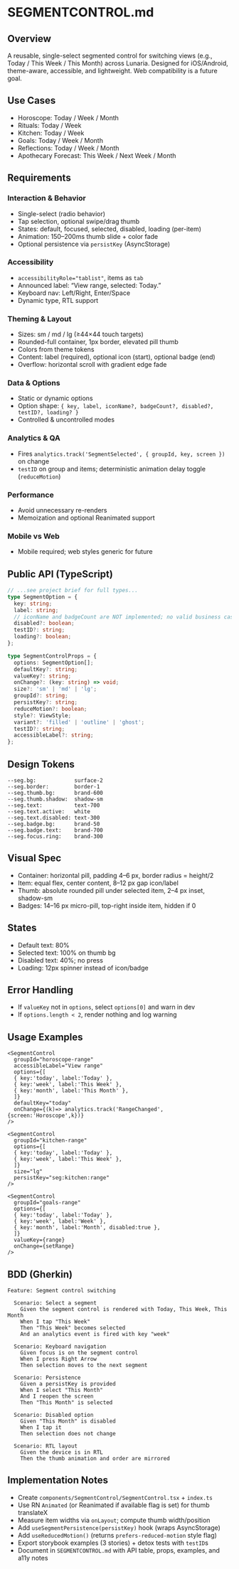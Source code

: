 # SEGMENTCONTROL.md

## Overview
A reusable, single-select segmented control for switching views (e.g., Today / This Week / This Month) across Lunaria. Designed for iOS/Android, theme-aware, accessible, and lightweight. Web compatibility is a future goal.

## Use Cases
- Horoscope: Today / Week / Month
- Rituals: Today / Week
- Kitchen: Today / Week
- Goals: Today / Week / Month
- Reflections: Today / Week / Month
- Apothecary Forecast: This Week / Next Week / Month

## Requirements
### Interaction & Behavior
- Single-select (radio behavior)
- Tap selection, optional swipe/drag thumb
- States: default, focused, selected, disabled, loading (per-item)
- Animation: 150–200ms thumb slide + color fade
- Optional persistence via `persistKey` (AsyncStorage)

### Accessibility
- `accessibilityRole="tablist"`, items as `tab`
- Announced label: “View range, selected: Today.”
- Keyboard nav: Left/Right, Enter/Space
- Dynamic type, RTL support

### Theming & Layout
- Sizes: sm / md / lg (≥44×44 touch targets)
- Rounded-full container, 1px border, elevated pill thumb
- Colors from theme tokens
- Content: label (required), optional icon (start), optional badge (end)
- Overflow: horizontal scroll with gradient edge fade

### Data & Options
- Static or dynamic options
- Option shape: `{ key, label, iconName?, badgeCount?, disabled?, testID?, loading? }`
- Controlled & uncontrolled modes

### Analytics & QA
- Fires `analytics.track('SegmentSelected', { groupId, key, screen })` on change
- `testID` on group and items; deterministic animation delay toggle (`reduceMotion`)

### Performance
- Avoid unnecessary re-renders
- Memoization and optional Reanimated support

### Mobile vs Web
- Mobile required; web styles generic for future

## Public API (TypeScript)
```ts
// ...see project brief for full types...
type SegmentOption = {
  key: string;
  label: string;
  // iconName and badgeCount are NOT implemented; no valid business case.
  disabled?: boolean;
  testID?: string;
  loading?: boolean;
};

type SegmentControlProps = {
  options: SegmentOption[];
  defaultKey?: string;
  valueKey?: string;
  onChange?: (key: string) => void;
  size?: 'sm' | 'md' | 'lg';
  groupId?: string;
  persistKey?: string;
  reduceMotion?: boolean;
  style?: ViewStyle;
  variant?: 'filled' | 'outline' | 'ghost';
  testID?: string;
  accessibleLabel?: string;
};
```

## Design Tokens
```
--seg.bg:            surface-2
--seg.border:        border-1
--seg.thumb.bg:      brand-600
--seg.thumb.shadow:  shadow-sm
--seg.text:          text-700
--seg.text.active:   white
--seg.text.disabled: text-300
--seg.badge.bg:      brand-50
--seg.badge.text:    brand-700
--seg.focus.ring:    brand-300
```

## Visual Spec
- Container: horizontal pill, padding 4–6 px, border radius = height/2
- Item: equal flex, center content, 8–12 px gap icon/label
- Thumb: absolute rounded pill under selected item, 2–4 px inset, shadow-sm
- Badges: 14–16 px micro-pill, top-right inside item, hidden if 0

## States
- Default text: 80%
- Selected text: 100% on thumb bg
- Disabled text: 40%; no press
- Loading: 12px spinner instead of icon/badge

## Error Handling
- If `valueKey` not in `options`, select `options[0]` and warn in dev
- If `options.length < 2`, render nothing and log warning

## Usage Examples
```tsx
<SegmentControl
  groupId="horoscope-range"
  accessibleLabel="View range"
  options={[
  { key:'today', label:'Today' },
  { key:'week', label:'This Week' },
  { key:'month', label:'This Month' },
  ]}
  defaultKey="today"
  onChange={(k)=> analytics.track('RangeChanged',{screen:'Horoscope',k})}
/>

<SegmentControl
  groupId="kitchen-range"
  options={[
  { key:'today', label:'Today' },
  { key:'week', label:'This Week' },
  ]}
  size="lg"
  persistKey="seg:kitchen:range"
/>

<SegmentControl
  groupId="goals-range"
  options={[
  { key:'today', label:'Today' },
  { key:'week', label:'Week' },
  { key:'month', label:'Month', disabled:true },
  ]}
  valueKey={range}
  onChange={setRange}
/>
```

## BDD (Gherkin)
```
Feature: Segment control switching

  Scenario: Select a segment
    Given the segment control is rendered with Today, This Week, This Month
    When I tap "This Week"
    Then "This Week" becomes selected
    And an analytics event is fired with key "week"

  Scenario: Keyboard navigation
    Given focus is on the segment control
    When I press Right Arrow
    Then selection moves to the next segment

  Scenario: Persistence
    Given a persistKey is provided
    When I select "This Month"
    And I reopen the screen
    Then "This Month" is selected

  Scenario: Disabled option
    Given "This Month" is disabled
    When I tap it
    Then selection does not change

  Scenario: RTL layout
    Given the device is in RTL
    Then the thumb animation and order are mirrored
```

## Implementation Notes
- Create `components/SegmentControl/SegmentControl.tsx` + `index.ts`
- Use RN `Animated` (or Reanimated if available flag is set) for thumb translateX
- Measure item widths via `onLayout`; compute thumb width/position
- Add `useSegmentPersistence(persistKey)` hook (wraps AsyncStorage)
- Add `useReducedMotion()` (returns `prefers-reduced-motion` style flag)
- Export storybook examples (3 stories) + detox tests with `testID`s
- Document in `SEGMENTCONTROL.md` with API table, props, examples, and a11y notes

